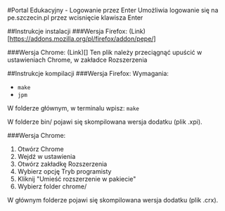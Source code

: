 #Portal Edukacyjny - Logowanie przez Enter
Umożliwia logowanie się na pe.szczecin.pl przez wcisnięcie klawisza Enter

##Instrukcje instalacji
###Wersja Firefox:
(Link)[https://addons.mozilla.org/pl/firefox/addon/pepe/]

###Wersja Chrome:
(Link)[]
Ten plik należy przeciągnąć upuścić w ustawieniach Chrome, w zakładce Rozszerzenia

##Instrukcje kompilacji
###Wersja Firefox:
Wymagania:
- `make`
- `jpm`

W folderze głównym, w terminalu wpisz: `make`

W folderze bin/ pojawi się skompilowana wersja dodatku (plik .xpi).

###Wersja Chrome:
1. Otwórz Chrome
2. Wejdź w ustawienia
3. Otwórz zakładkę Rozszerzenia
4. Wybierz opcję Tryb programisty
5. Kliknij "Umieść rozszerzenie w pakiecie"
6. Wybierz folder chrome/

W głównym folderze pojawi się skompilowana wersja dodatku (plik .crx).
